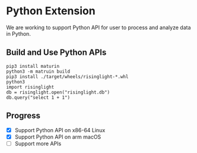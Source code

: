 # Python Extension

We are working to support Python API for user to process and analyze data in Python.  


## Build and Use Python APIs
```
pip3 install maturin
python3 -m matruin build
pip3 install ./target/wheels/risinglight-*.whl
python3
import risinglight
db = risinglight.open("risinglight.db")
db.query("select 1 + 1")
```

## Progress

- [x] Support Python API on x86-64 Linux   
- [x] Support Python API on arm macOS  
- [ ] Support more APIs
